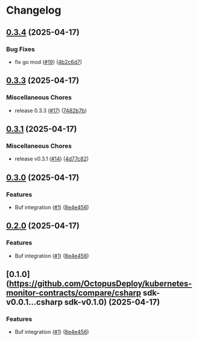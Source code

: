 # Changelog

## [0.3.4](https://github.com/OctopusDeploy/kubernetes-monitor-contracts/compare/csharp-sdk-v0.3.3...csharp-sdk-v0.3.4) (2025-04-17)


### Bug Fixes

* fix go mod ([#19](https://github.com/OctopusDeploy/kubernetes-monitor-contracts/issues/19)) ([4b2c6d7](https://github.com/OctopusDeploy/kubernetes-monitor-contracts/commit/4b2c6d7f4929c1a18f67ee10a4a7376756afb1a5))

## [0.3.3](https://github.com/OctopusDeploy/kubernetes-monitor-contracts/compare/csharp-sdk-v0.3.1...csharp-sdk-v0.3.3) (2025-04-17)


### Miscellaneous Chores

* release 0.3.3 ([#17](https://github.com/OctopusDeploy/kubernetes-monitor-contracts/issues/17)) ([7482b7b](https://github.com/OctopusDeploy/kubernetes-monitor-contracts/commit/7482b7b4c7c420a8802c879da136c03ec1bfbc2d))

## [0.3.1](https://github.com/OctopusDeploy/kubernetes-monitor-contracts/compare/csharp-sdk-v0.3.0...csharp-sdk-v0.3.1) (2025-04-17)


### Miscellaneous Chores

* release v0.3.1 ([#14](https://github.com/OctopusDeploy/kubernetes-monitor-contracts/issues/14)) ([4d77c82](https://github.com/OctopusDeploy/kubernetes-monitor-contracts/commit/4d77c8285e5e57d9d133b84e5d2a654e1b65641a))

## [0.3.0](https://github.com/OctopusDeploy/kubernetes-monitor-contracts/compare/csharp-sdk-v0.2.0...csharp-sdk-v0.3.0) (2025-04-17)


### Features

* Buf integration ([#1](https://github.com/OctopusDeploy/kubernetes-monitor-contracts/issues/1)) ([8e4e456](https://github.com/OctopusDeploy/kubernetes-monitor-contracts/commit/8e4e456abed3e8c24e260d6aa1bc1683830a1ec8))

## [0.2.0](https://github.com/OctopusDeploy/kubernetes-monitor-contracts/compare/csharp-sdk-v0.1.0...csharp-sdk-v0.2.0) (2025-04-17)


### Features

* Buf integration ([#1](https://github.com/OctopusDeploy/kubernetes-monitor-contracts/issues/1)) ([8e4e456](https://github.com/OctopusDeploy/kubernetes-monitor-contracts/commit/8e4e456abed3e8c24e260d6aa1bc1683830a1ec8))

## [0.1.0](https://github.com/OctopusDeploy/kubernetes-monitor-contracts/compare/csharp sdk-v0.0.1...csharp sdk-v0.1.0) (2025-04-17)


### Features

* Buf integration ([#1](https://github.com/OctopusDeploy/kubernetes-monitor-contracts/issues/1)) ([8e4e456](https://github.com/OctopusDeploy/kubernetes-monitor-contracts/commit/8e4e456abed3e8c24e260d6aa1bc1683830a1ec8))
